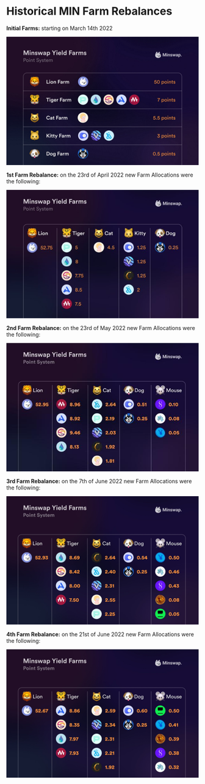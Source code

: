 # Historical MIN Farm Rebalances

**Initial Farms:** starting on March 14th 2022

****![](<../../.gitbook/assets/image (6).png>)****

**1st Farm Rebalance:** on the 23rd of April 2022 new Farm Allocations were the following:

![](<../../.gitbook/assets/image (5).png>)

**2nd Farm Rebalance:** on the 23rd of May 2022 new Farm Allocations were the following:

&#x20;![](<../../.gitbook/assets/image (8).png>)

**3rd Farm Rebalance:** on the 7th of June 2022 new Farm Allocations were the following:

![](../../.gitbook/assets/image.png)

**4th Farm Rebalance:** on the 21st of June 2022 new Farm Allocations were the following:

![](<../../.gitbook/assets/image (3).png>)
